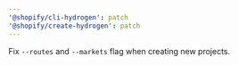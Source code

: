 ```yaml
---
'@shopify/cli-hydrogen': patch
'@shopify/create-hydrogen': patch
---
```


Fix `--routes` and `--markets` flag when creating new projects.
